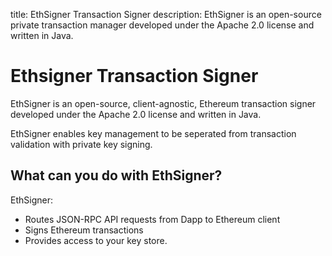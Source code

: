 title: EthSigner Transaction Signer
description: EthSigner is an open-source private transaction manager developed under the Apache 2.0 license and written in Java. 
<!--- END of page meta data -->

# Ethsigner Transaction Signer

EthSigner is an open-source, client-agnostic, Ethereum transaction signer developed under the Apache 2.0 license and written in Java. 

EthSigner enables key management to be seperated from transaction validation with private key signing. 

## What can you do with EthSigner? 

EthSigner: 

* Routes JSON-RPC API requests from Dapp to Ethereum client 
* Signs Ethereum transactions 
* Provides access to your key store. 
